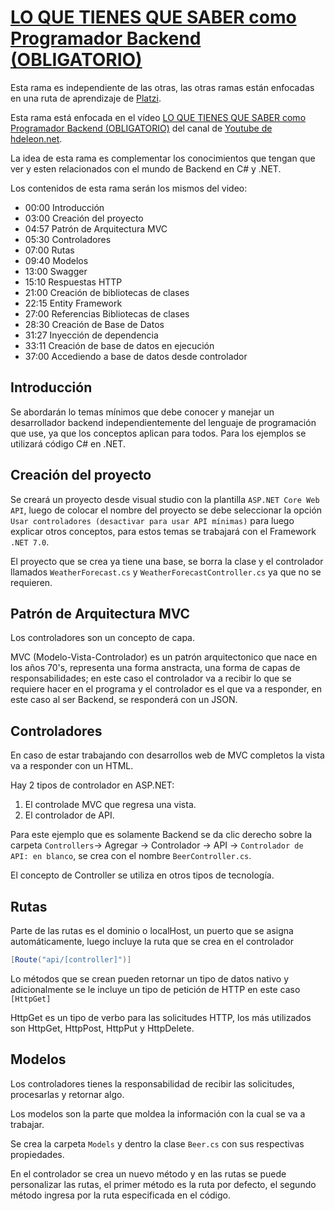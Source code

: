 # [LO QUE TIENES QUE SABER como Programador Backend (OBLIGATORIO)](https://www.youtube.com/watch?v=2TY_TkjRUp0)

Esta rama es independiente de las otras, las otras ramas están enfocadas en una ruta de aprendizaje de [Platzi](https://platzi.com).

Esta rama está enfocada en el vídeo [LO QUE TIENES QUE SABER como Programador Backend (OBLIGATORIO)](https://www.youtube.com/watch?v=2TY_TkjRUp0) del canal de [Youtube de hdeleon.net](https://www.youtube.com/@hdeleonnet).

La idea de esta rama es complementar los conocimientos que tengan que ver y esten relacionados con el mundo de Backend en C# y .NET.

Los contenidos de esta rama serán los mismos del video:

- 00:00 Introducción
- 03:00 Creación del proyecto
- 04:57 Patrón de Arquitectura MVC
- 05:30 Controladores
- 07:00 Rutas
- 09:40 Modelos
- 13:00 Swagger
- 15:10 Respuestas HTTP
- 21:00 Creación de bibliotecas de clases
- 22:15 Entity Framework
- 27:00 Referencias Bibliotecas de clases
- 28:30 Creación de Base de Datos
- 31:27 Inyección de dependencia
- 33:11 Creación de base de datos en ejecución
- 37:00 Accediendo a base de datos desde controlador

## Introducción

Se abordarán lo temas mínimos que debe conocer y manejar un desarrollador backend independientemente del lenguaje de programación que use, ya que los conceptos aplican para todos. Para los ejemplos se utilizará código C# en .NET.

## Creación del proyecto

Se creará un proyecto desde visual studio con la plantilla `ASP.NET Core Web API`, luego de colocar el nombre del proyecto se debe seleccionar la opción `Usar controladores (desactivar para usar API mínimas)` para luego explicar otros conceptos, para estos temas se trabajará con el Framework `.NET 7.0`.

El proyecto que se crea ya tiene una base, se borra la clase y el controlador llamados `WeatherForecast.cs` y `WeatherForecastController.cs` ya que no se requieren.

## Patrón de Arquitectura MVC

Los controladores son un concepto de capa.

MVC (Modelo-Vista-Controlador) es un patrón arquitectonico que nace en los años 70's, representa una forma anstracta, una forma de capas de responsabilidades; en este caso el controlador va a recibir lo que se requiere hacer en el programa y el controlador es el que va a responder, en este caso al ser Backend, se responderá con un JSON.

## Controladores

En caso de estar trabajando con desarrollos web de MVC completos la vista va a responder con un HTML.

Hay 2 tipos de controlador en ASP.NET: 

1. El controlade MVC que regresa una vista.
2. El controlador de API.

Para este ejemplo que es solamente Backend se da clic derecho sobre la carpeta `Controllers`-> Agregar -> Controlador -> API -> `Controlador de API: en blanco`, se crea con el nombre `BeerController.cs`.

El concepto de Controller se utiliza en otros tipos de tecnología.

## Rutas

Parte de las rutas es el dominio o localHost, un puerto que se asigna automáticamente, luego incluye la ruta que se crea en el controlador

```C#
[Route("api/[controller]")]
```

Lo métodos que se crean pueden retornar un tipo de datos nativo y adicionalmente se le incluye un tipo de petición de HTTP en este caso `[HttpGet]`

HttpGet es un tipo de verbo para las solicitudes HTTP, los más utilizados son HttpGet, HttpPost, HttpPut y HttpDelete.

## Modelos

Los controladores tienes la responsabilidad de recibir las solicitudes, procesarlas y retornar algo.

Los modelos son la parte que moldea la información con la cual se va a trabajar.

Se crea la carpeta `Models` y dentro la clase `Beer.cs` con sus respectivas propiedades.

En el controlador se crea un nuevo método y en las rutas se puede personalizar las rutas, el primer método es la ruta por defecto, el segundo método ingresa por la ruta especificada en el código.


